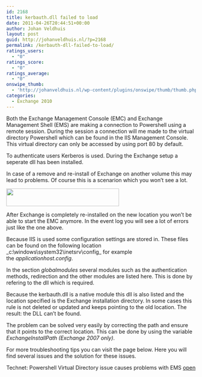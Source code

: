 ```yaml
---
id: 2168
title: kerbauth.dll failed to load
date: 2011-04-26T20:44:51+00:00
author: Johan Veldhuis
layout: post
guid: http://johanveldhuis.nl/?p=2168
permalink: /kerbauth-dll-failed-to-load/
ratings_users:
  - "0"
ratings_score:
  - "0"
ratings_average:
  - "0"
onswipe_thumb:
  - 'http://johanveldhuis.nl/wp-content/plugins/onswipe/thumb/thumb.php?src=http://johanveldhuis.nl/wp-content/uploads/2011/04/eventlog.jpg&amp;w=600&amp;h=800&amp;zc=1&amp;q=75&amp;f=0'
categories:
  - Exchange 2010
---
```

Both the Exchange Management Console (EMC) and Exchange Management Shell (EMS) are making a connection to Powershell using a remote session. During the session a connection will me made to the virtual directory Powershell which can be found in the IIS Management Console. This virtual directory can only be accessed by using port 80 by default.

To authenticate users Kerberos is used. During the Exchange setup a seperate dll has been installed.

In case of a remove and re-install of Exchange on another volume this may lead to problems. Of course this is a scenarion which you won&#8217;t see a lot.

[<img title="Kerbauth.dll error in event log" src="https://i2.wp.com/johanveldhuis.nl/wp-content/uploads/2011/04/eventlog-300x47.jpg?resize=300%2C47" alt="" width="300" height="47" data-recalc-dims="1" />](https://i0.wp.com/johanveldhuis.nl/wp-content/uploads/2011/04/eventlog.jpg)

After Exchange is completely re-installed on the new location you won&#8217;t be able to start the EMC anymore. In the event log you will see a lot of errors just like the one above.

Because IIS is used some configuration settings are stored in. These files can be found on the following location _c:\windows\system32\inetsrv\config\_ for example the _applicationhost.config_.

In the section _globalmodules_ several modules such as the authentication methods, redirection and the other modules are listed here. This is done by refering to the dll which is required.

Because the kerbauth.dll is a native module this dll is also listed and the location specified is the Exchange installation directory. In some cases this rule is not deleted or updated and keeps pointing to the old location. The result: the DLL can&#8217;t be found.

The problem can be solved very easily by correcting the path and ensure that it points to the correct location. This can be done by using the variable _ExchangeInstallPath (Exchange 2007 only)_.

For more troubleshooting tips you can visit the page below. Here you will find several issues and the solution for these issues.

Technet: Powershell Virtual Directory issue causes problems with EMS [open](http://technet.microsoft.com/en-us/library/ff607221(EXCHG.80).aspx)